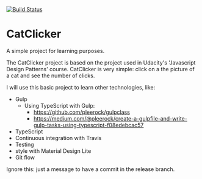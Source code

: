 [![Build Status](https://travis-ci.org/FredericGryspeerdt/CatClicker.svg?branch=master)](https://travis-ci.org/FredericGryspeerdt/CatClicker)

# CatClicker
A simple project for learning purposes.

The CatClicker project is based on the project used in Udacity's 'Javascript Design Patterns' course.
CatClicker is very simple: click on a the picture of a cat and see the number of clicks.

I will use this basic project to learn other technologies, like:

* Gulp
  * Using TypeScript with Gulp: 
    * https://github.com/pleerock/gulpclass
    * https://medium.com/@pleerock/create-a-gulpfile-and-write-gulp-tasks-using-typescript-f08edebcac57
* TypeScript
* Continuous integration with Travis
* Testing
* style with Material Design Lite
* Git flow

Ignore this: just a message to have a commit in the release branch.
